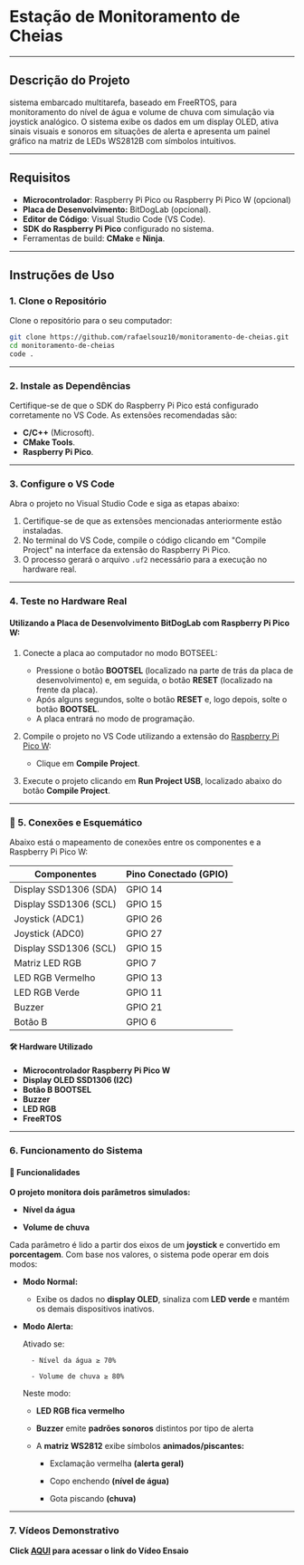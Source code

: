 # Estação de Monitoramento de Cheias

---

## Descrição do Projeto
sistema embarcado multitarefa, baseado em FreeRTOS, para monitoramento do nível de água e volume de chuva com simulação via joystick analógico. O sistema exibe os dados em um display OLED, ativa sinais visuais e sonoros em situações de alerta e apresenta um painel gráfico na matriz de LEDs WS2812B com símbolos intuitivos.

---

## Requisitos

- **Microcontrolador**: Raspberry Pi Pico ou Raspberry Pi Pico W (opcional)
- **Placa de Desenvolvimento:** BitDogLab (opcional).
- **Editor de Código**: Visual Studio Code (VS Code).
- **SDK do Raspberry Pi Pico** configurado no sistema.
- Ferramentas de build: **CMake** e **Ninja**.

---

## Instruções de Uso

### 1. Clone o Repositório

Clone o repositório para o seu computador:
```bash
git clone https://github.com/rafaelsouz10/monitoramento-de-cheias.git
cd monitoramento-de-cheias
code .
```
---

### 2. Instale as Dependências

Certifique-se de que o SDK do Raspberry Pi Pico está configurado corretamente no VS Code. As extensões recomendadas são:

- **C/C++** (Microsoft).
- **CMake Tools**.
- **Raspberry Pi Pico**.

---

### 3. Configure o VS Code

Abra o projeto no Visual Studio Code e siga as etapas abaixo:

1. Certifique-se de que as extensões mencionadas anteriormente estão instaladas.
2. No terminal do VS Code, compile o código clicando em "Compile Project" na interface da extensão do Raspberry Pi Pico.
3. O processo gerará o arquivo `.uf2` necessário para a execução no hardware real.

---

### 4. Teste no Hardware Real

#### Utilizando a Placa de Desenvolvimento BitDogLab com Raspberry Pi Pico W:

1. Conecte a placa ao computador no modo BOTSEEL:
   - Pressione o botão **BOOTSEL** (localizado na parte de trás da placa de desenvolvimento) e, em seguida, o botão **RESET** (localizado na frente da placa).
   - Após alguns segundos, solte o botão **RESET** e, logo depois, solte o botão **BOOTSEL**.
   - A placa entrará no modo de programação.

2. Compile o projeto no VS Code utilizando a extensão do [Raspberry Pi Pico W](https://marketplace.visualstudio.com/items?itemName=raspberry-pi.raspberry-pi-pico):
   - Clique em **Compile Project**.

3. Execute o projeto clicando em **Run Project USB**, localizado abaixo do botão **Compile Project**.

---

### 🔌 5. Conexões e Esquemático
Abaixo está o mapeamento de conexões entre os componentes e a Raspberry Pi Pico W:

| **Componentes**        | **Pino Conectado (GPIO)** |
|------------------------|---------------------------|
| Display SSD1306 (SDA)  | GPIO 14                   |
| Display SSD1306 (SCL)  | GPIO 15                   |
| Joystick (ADC1)        | GPIO 26                   |
| Joystick (ADC0)        | GPIO 27                   |
| Display SSD1306 (SCL)  | GPIO 15                   |
| Matriz LED RGB         | GPIO 7                    |
| LED RGB Vermelho       | GPIO 13                   |
| LED RGB Verde          | GPIO 11                   |
| Buzzer                 | GPIO 21                   |
| Botão B                | GPIO 6                    |

#### 🛠️ Hardware Utilizado
- **Microcontrolador Raspberry Pi Pico W**
- **Display OLED SSD1306 (I2C)**
- **Botão B BOOTSEL**
- **Buzzer**
- **LED RGB**
- **FreeRTOS**

---

### 6. Funcionamento do Sistema

#### 📌 Funcionalidades

**O projeto monitora dois parâmetros simulados:**

- **Nível da água**

- **Volume de chuva**

Cada parâmetro é lido a partir dos eixos de um **joystick** e convertido em **porcentagem**. Com base nos valores, o sistema pode operar em dois modos:

- **Modo Normal:**

    - Exibe os dados no **display OLED**, sinaliza com **LED verde** e mantém os demais dispositivos inativos.

- **Modo Alerta:**

    Ativado se:

        - Nível da água ≥ 70%

        - Volume de chuva ≥ 80%

    Neste modo:

    - **LED RGB fica vermelho**

    - **Buzzer** emite **padrões sonoros** distintos por tipo de alerta

    - A **matriz WS2812** exibe símbolos **animados/piscantes:**

        - Exclamação vermelha **(alerta geral)**

        - Copo enchendo **(nível de água)**

        - Gota piscando **(chuva)**

---

### 7. Vídeos Demonstrativo

**Click [AQUI](https://drive.google.com/file/d/1Ce-eR7QvNJ1fT7WNhktY1JeV4ZSvKWav/view?usp=sharing) para acessar o link do Vídeo Ensaio**